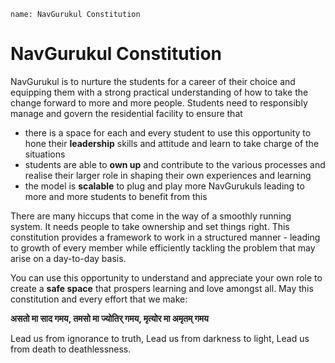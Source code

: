 ```ngMeta
name: NavGurukul Constitution
```

# NavGurukul Constitution

NavGurukul is to nurture the students for a career of their choice and equipping them with a strong practical understanding of how to take the change forward to more and more people. Students need to responsibly manage and govern the residential facility to ensure that
- there is a space for each and every student to use this opportunity to hone their **leadership** skills and attitude and learn to take charge of the situations
- students are able to **own up** and contribute to the various processes and realise their larger role in shaping their own experiences and learning
- the model is **scalable** to plug and play more NavGurukuls leading to more and more students to benefit from this

There are many hiccups that come in the way of a smoothly running system. It needs people to take ownership and set things right. This constitution provides a framework to work in a structured manner - leading to growth of every member while efficiently tackling the problem that may arise on a day-to-day basis.

You can use this opportunity to understand and appreciate your own role to create a **safe space** that prospers learning and love amongst all. 
May this constitution and every effort that we make:

**असतो मा साद गमय, तमसो मा ज्योतिर् गमय, मृत्योर मा अमृतम् गमय**

Lead us from ignorance to truth, Lead us from darkness to light, Lead us from death to deathlessness.

